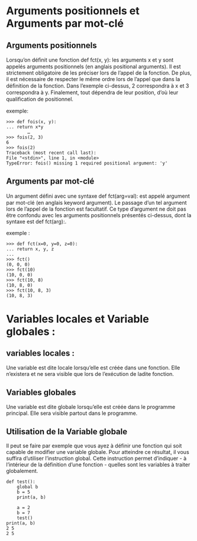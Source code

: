 ﻿
Arguments positionnels et Arguments par mot-clé 
====================================================


Arguments positionnels
---------------------------


Lorsqu’on déﬁnit une fonction def fct(x, y): les arguments x et y sont appelés arguments positionnels (en anglais positional arguments). 
Il est strictement obligatoire de les préciser lors de l’appel de la fonction. 
De plus, il est nécessaire de respecter le même ordre lors de l’appel que dans la déﬁnition de la fonction. Dans l’exemple ci-dessus, 2 correspondra à x et 3 correspondra à y. 
Finalement, tout dépendra de leur position, d’où leur qualiﬁcation de positionnel.


exemple:


    >>> def fois(x, y):
    ... return x*y
            …
    >>> fois(2, 3) 
    6
    >>> fois(2)
    Traceback (most recent call last):
    File "<stdin>", line 1, in <module> 
    TypeError: fois() missing 1 required positional argument: 'y'



Arguments par mot-clé
--------------------------


Un argument déﬁni avec une syntaxe def fct(arg=val): est appelé argument par mot-clé (en anglais keyword argument).
Le    passage d’un tel argument lors de l’appel de la fonction est facultatif. 
Ce type d’argument ne doit pas être confondu avec les arguments positionnels présentés ci-dessus, dont la syntaxe est def fct(arg):.


exemple :


    >>> def fct(x=0, y=0, z=0): 
    ... return x, y, z 
    ... 
    >>> fct() 
    (0, 0, 0) 
    >>> fct(10) 
    (10, 0, 0) 
    >>> fct(10, 8) 
    (10, 8, 0) 
    >>> fct(10, 8, 3) 
    (10, 8, 3)




Variables locales et Variable globales :
============================================


variables locales :
------------------------
 Une variable est dite locale lorsqu’elle est créée dans une fonction. Elle n’existera et ne sera visible que lors de l’exécution de ladite fonction. 


Variables globales  
------------------------
Une variable est dite globale lorsqu’elle est créée dans le programme principal. Elle sera visible partout dans le programme.


Utilisation de la Variable globale 
-----------------------------------------
Il peut se faire par exemple que vous ayez à définir une fonction qui soit capable de modifier une variable globale. Pour atteindre ce résultat, il vous suffira d’utiliser l’instruction global. Cette instruction permet d’indiquer - à l’intérieur de la définition d’une fonction - quelles sont les variables à traiter globalement.


    def test():
        global b
        b = 5
        print(a, b)
    
        a = 2
        b = 7
        test()
    print(a, b)
    2 5
    2 5
